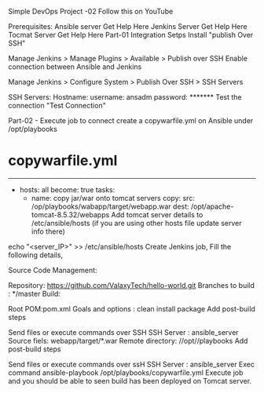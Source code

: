 Simple DevOps Project -02
Follow this on YouTube

Prerequisites:
Ansible server Get Help Here
Jenkins Server Get Help Here
Tocmat Server Get Help Here
Part-01 Integration Setps
Install "publish Over SSH"

Manage Jenkins > Manage Plugins > Available > Publish over SSH
Enable connection between Ansible and Jenkins

Manage Jenkins > Configure System > Publish Over SSH > SSH Servers

SSH Servers:
Hostname:<ServerIP>
username: ansadm
password: *******
Test the connection "Test Connection"

Part-02 - Execute job to connect
create a copywarfile.yml on Ansible under /opt/playbooks

# copywarfile.yml
---
- hosts: all 
  become: true
  tasks: 
    - name: copy jar/war onto tomcat servers
        copy:
          src: /op/playbooks/wabapp/target/webapp.war
          dest: /opt/apache-tomcat-8.5.32/webapps
Add tomcat server details to /etc/ansible/hosts (if you are using other hosts file update server info there)

echo "<server_IP>" >> /etc/ansible/hosts
Create Jenkins job, Fill the following details,

Source Code Management:

Repository: https://github.com/ValaxyTech/hello-world.git
Branches to build : */master
Build:

Root POM:pom.xml
Goals and options : clean install package
Add post-build steps

Send files or execute commands over SSH
SSH Server : ansible_server
Source fiels: webapp/target/*.war
Remote directory: //opt//playbooks
Add post-build steps

Send files or execute commands over ssH
SSH Server : ansible_server
Exec command ansible-playbook /opt/playbooks/copywarfile.yml
Execute job and you should be able to seen build has been deployed on Tomcat server.
